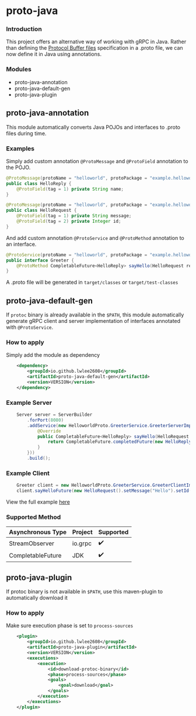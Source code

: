 # proto-java

### Introduction
This project offers an alternative way of working with gRPC in Java. Rather than defining the [Protocol Buffer files](https://protobuf.dev/overview/)
specification in a .proto file, we can now define it in Java using annotations.

### Modules
* proto-java-annotation
* proto-java-default-gen
* proto-java-plugin


## proto-java-annotation
This module automatically converts Java POJOs and interfaces to .proto files during time.

### Examples
Simply add custom annotation `@ProtoMessage` and `@ProtoField` annotation to the POJO.

```java
@ProtoMessage(protoName = "helloworld", protoPackage = "example.helloworld")
public class HelloReply {
    @ProtoField(tag = 1) private String name;
}
```

```java
@ProtoMessage(protoName = "helloworld", protoPackage = "example.helloworld")
public class HelloRequest {
    @ProtoField(tag = 1) private String message;
    @ProtoField(tag = 2) private Integer id;
}
```

And add custom annotation `@ProtoService` and `@ProtoMethod` annotation to an interface.
```java
@ProtoService(protoName = "helloworld", protoPackage = "example.helloworld")
public interface Greeter {
    @ProtoMethod CompletableFuture<HelloReply> sayHello(HelloRequest request);
}
```

A .proto file will be generated in  `target/classes` or `target/test-classes`


## proto-java-default-gen
If `protoc` binary is already available in the `$PATH`, this module automatically generate gRPC client and server implementation 
of interfaces annotated with `@ProtoService`.

### How to apply
Simply add the module as dependency
```xml
    <dependency>
        <groupId>io.github.lwlee2608</groupId>
        <artifactId>proto-java-default-gen</artifactId>
        <version>VERSION</version>
    </dependency>
```

### Example Server
```java
    Server server = ServerBuilder
        .forPort(8080)
        .addService(new HelloworldProto.GreeterService.GreeterServerImpl(new Greeter() {
            @Override
            public CompletableFuture<HelloReply> sayHello(HelloRequest request) {
                return CompletableFuture.completedFuture(new HelloReply().setName(request.getMessage() + " World"));
            }
        }))
        .build();
```

### Example Client
```java
    Greeter client = new HelloworldProto.GreeterService.GreeterClientImpl(channel, CallOptions.DEFAULT);
    client.sayHelloFuture(new HelloRequest().setMessage("Hello").setId(1));
```

View the full example [here](https://github.com/lwlee2608/proto-java/blob/main/examples/src/test/java/io/github/lwlee2608/proto/example/helloworld/GreeterTest.java)


### Supported Method
| Asynchronous Type | Project  | Supported          |
|-------------------|:---------|--------------------|
| StreamObserver    | io.grpc  | :heavy_check_mark: |
| CompletableFuture | JDK      | :heavy_check_mark: |

## proto-java-plugin 
If protoc binary is not available in `$PATH`, use this maven-plugin to automatically download it

### How to apply
Make sure execution phase is set to `process-sources`
```xml
    <plugin>
        <groupId>io.github.lwlee2608</groupId>
        <artifactId>proto-java-plugin</artifactId>
        <version>VERSION</version>
        <executions>
            <execution>
                <id>download-protoc-binary</id>
                <phase>process-sources</phase>
                <goals>
                    <goal>download</goal>
                </goals>
            </execution>
        </executions>
    </plugin>
```